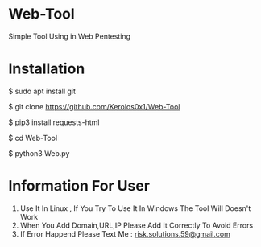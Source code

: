 # Web-Tool

Simple Tool Using in Web Pentesting

# Installation

$ sudo apt install git

$ git clone https://github.com/Kerolos0x1/Web-Tool

$ pip3 install requests-html

$ cd Web-Tool

$ python3 Web.py

# Information For User

1. Use It In Linux , If You Try To Use It In Windows The Tool Will Doesn't Work 
2. When You Add Domain,URL,IP Please Add It Correctly To Avoid Errors
3. If Error Happend Please Text Me : risk.solutions.59@gmail.com
